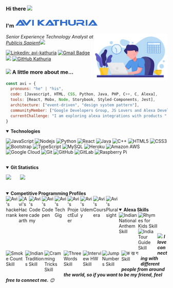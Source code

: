 ### Hi there <img width="25px" src="https://reach.at/assets/images/waving-emoji.gif"/>
### I'm <img src="https://raw.githubusercontent.com/Kathuria/Kathuria/master/anmated-name.gif"/>
<img align='right' src="https://raw.githubusercontent.com/Kathuria/Kathuria/master/avatar.png" width="230">
<p><em>Senior Experience Technology Analyst at <a href="https://www.publicissapient.com/">Publicis Sapient</a><img src="https://media.giphy.com/media/WUlplcMpOCEmTGBtBW/giphy.gif" width="30"> 
</em></p>

[![Linkedin: avi-kathuria](https://img.shields.io/badge/-avi%20kathuria-blue?style=plastic&logo=Linkedin&logoColor=white&link=https://www.linkedin.com/in/avi-kathuria-6b222763/)](https://www.linkedin.com/in/avi-kathuria-6b222763/)
[![Gmail Badge](https://img.shields.io/badge/-avikathuria21@gmail.com-c14438?style=plastic&logo=Gmail&logoColor=white&link=mailto:avikathuria21@gmail.com)](mailto:avikathuria21@gmail.com)
![](https://komarev.com/ghpvc/?username=Kathuria&color=green)
[![GitHub Kathuria](https://img.shields.io/github/followers/Kathuria?label=follow&style=social)](https://github.com/Kathuria)


### <img src="https://media.giphy.com/media/VgCDAzcKvsR6OM0uWg/giphy.gif" width="50"> A little more about me...  

```javascript
const avi = {
  pronouns: "he" | "his",
  code: [Javascript, HTML, CSS, Python, Java, PHP, C++, C, Alexa],
  tools: [React, Mobx, Node, Storybook, Styled-Components, Jest],
  architecture: ["event-driven", "design system pattern"],
  communityMember: ["Google Developers Group, JS Lovers and Alexa Developers"],
  currentChallenge: "I am exploring alexa integrations with products "
}
```
<details open>
<summary><b>Technologies</b></summary>

![JavaScript](https://img.shields.io/badge/-JavaScript-black?style=plastic&logo=javascript)
![Nodejs](https://img.shields.io/badge/-Nodejs-black?style=plastic&logo=Node.js)
![Python](https://img.shields.io/badge/-Python-black?style=plastic&logo=Python)
![React](https://img.shields.io/badge/-React-black?style=plastic&logo=react)
![Java](https://img.shields.io/badge/-java-E34A86?style=plastic&logo=java)
![C++](https://img.shields.io/badge/-C++-00599C?style=plastic&logo=c)
![HTML5](https://img.shields.io/badge/-HTML5-E34F26?style=plastic&logo=html5&logoColor=white)
![CSS3](https://img.shields.io/badge/-CSS3-1572B6?style=plastic&logo=css3)
![Bootstrap](https://img.shields.io/badge/-Bootstrap-563D7C?style=plastic&logo=bootstrap)
![TypeScript](https://img.shields.io/badge/-TypeScript-007ACC?style=plastic&logo=typescript)
![MySQL](https://img.shields.io/badge/-MySQL-black?style=plastic&logo=mysql)
![Heroku](https://img.shields.io/badge/-Heroku-430098?style=plastic&logo=heroku)
![Amazon AWS](https://img.shields.io/badge/Amazon%20AWS-232F3E?style=plastic&logo=amazon-aws)
![Google Cloud](https://img.shields.io/badge/Google%20Cloud-black?style=plastic&logo=google-cloud)
![Git](https://img.shields.io/badge/-Git-black?style=plastic&logo=git)
![GitHub](https://img.shields.io/badge/-GitHub-181717?style=plastic&logo=github)
![GitLab](https://img.shields.io/badge/-GitLab-FCA121?style=plastic&logo=gitlab)
![Raspberry Pi](https://img.shields.io/badge/-Raspberry%20Pi-C51A4A?style=plastic&logo=Raspberry-Pi)
</details>
<br />

<details open>
<summary><b>Git Statistics</b></summary>
<p align="left">
  <img height="170px" src="https://github-readme-stats.vercel.app/api?username=Kathuria&show_icons=true&include_all_commits=true&theme=buefy"/>
  &nbsp;&nbsp;&nbsp;&nbsp;&nbsp;
  <img src="https://github-readme-stats.vercel.app/api/top-langs/?username=Kathuria&layout=compact&theme=buefy"/>
</p>
</details>
<br />

<details open>
<summary><b>Competitive Programming Profiles</b></summary>
<a href="https://www.hackerrank.com/Kathuria" title='Hackerrank'>
    <img align="left" alt="Avi's hackerrank" width="40px" src="https://cdn.cutshort.io/public/companies/572b17e20aeee5dd0b12e94a/hackerrank-logo" />
</a>
<a href="http://www.hackerearth.com/@kathuria.avi" title='Hackerearth'>
    <img align="left" alt="Avi's Hackerearth" width="32px" src="https://res-2.cloudinary.com/crunchbase-production/image/upload/c_lpad,h_256,w_256,f_auto,q_auto:eco/v1445268576/bus7umjcy0wqunjefizi.jpg" />
</a>
<a href="https://www.codecademy.com/profiles/Kathuria" title='Codecademy'>
    <img align="left" alt="Avi's Codecademy" width="40px" src="https://alternative.me/media/256/codecademy-icon-kaifscwzqkl89ywi-c.png" />
</a>
<a href="https://codepen.io/avi_kathuria" title='Codepen'>
    <img align="left" alt="Avi's Codepen" width="40px" src="https://cdn.jsdelivr.net/npm/simple-icons@3.2.0/icons/codepen.svg" />
</a>
<a href="https://www.techgig.com/avi18" title='TechGig'>
    <img align="left" alt="Avi's TechGig" width="40px" src="https://is2-ssl.mzstatic.com/image/thumb/Purple118/v4/82/44/9a/82449a69-2661-df27-4cef-82a0f668fdc4/source/256x256bb.jpg" />
</a>   
<a href="https://projecteuler.net/progress" title='ProjectEuler'>
    <img align="left" alt="Avi's ProjectEuler" width="40px" src="https://nl.mathworks.com/images/responsive/supporting/matlabcentral/cody/badges/project_euler.png" />
</a>  
<a href="https://sapient.udemy.com/user/avi-kathuria/" title='Udemy'>
    <img align="left" alt="Avi's Udemy" width="40px" src="https://pbs.twimg.com/profile_images/1251141687000264704/U6aXex47_400x400.png" />
</a>    
<a href="https://www.coursera.org/user/e772ef4969c9d33f567c951ad217e3fb" title='Coursera'>
    <img align="left" alt="Avi's Coursera" width="40px" src="https://ucarecdn.com/e483b814-5ca9-4784-95b8-be011000c26e/-/format/jpeg/-/progressive/yes/-/preview/480x480/" />
</a>
<a href="https://app.pluralsight.com/profile/avi-kathuria" title='Pluralsight'>
    <img align="left" alt="Avi's Pluralsight" width="40px" src="https://user-images.githubusercontent.com/4683221/34775011-89bb46c2-f609-11e7-8bd1-d7a70d2277fd.jpg" />
</a>  
</details>
<br /> <br />

<details open>
<summary><b>Alexa Skills</b></summary>
<a href="https://www.amazon.in/Kathuria-Indian-National-Anthem/dp/B077GSNST1" title='Indian National Anthem'>
    <img align="left" alt="Indian National Anthem Skill" width="60px" src="https://images-na.ssl-images-amazon.com/images/I/71FNomBSzKL.png" />
</a>
<a href="https://www.amazon.in/Kathuria-Rhymes-for-Kids/dp/B0796D42N4" title='Rhymes for Kids'>
    <img align="left" alt="Rhymes for Kids Skill" width="60px" src="https://images-na.ssl-images-amazon.com/images/I/71j8Olevq-L.png" />
</a>
<a href="https://www.amazon.in/Kathuria-India-Tour-Guide/dp/B07C1CH2PV" title='India Tour Guide'>
    <img align="left" alt="India Tour Guide Skill" width="60px" src="https://images-na.ssl-images-amazon.com/images/I/810MeOUV7rL.png" />
</a>
<a href="https://www.amazon.in/Kathuria-Smoke-Count/dp/B07CKHTG1P" title='Smoke Count'>
    <img align="left" alt="Smoke Count Skill" width="60px" src="https://images-na.ssl-images-amazon.com/images/I/61rMNIU15nL.png" />
</a>
<a href="https://www.amazon.in/Kathuria-Indian-Traditions/dp/B07HLYQ74P" title='Indian Traditions'>
    <img align="left" alt="Indian Traditions Skill" width="60px" src="https://images-na.ssl-images-amazon.com/images/I/71RWvDjxz0L.png" />
</a>   
<a href="https://www.amazon.in/Kathuria-Cramming-Tricks/dp/B07JMH2C73" title='Cramming Tricks'>
    <img align="left" alt="Cramming Tricks Skill" width="60px" src="https://images-na.ssl-images-amazon.com/images/I/71efn6edNnL.png" />
</a>  
<a href="https://www.amazon.in/Kathuria-Three-Words/dp/B07JN1R5M6" title='Three Words'>
    <img align="left" alt="Three Words Skill" width="60px" src="https://images-na.ssl-images-amazon.com/images/I/716BWFwT6PL.png" />
</a>    
<a href="https://www.amazon.in/Kathuria-Interview-HW/dp/B07JNDCMVY" title='Interview HW'>
    <img align="left" alt="Interview HW Skill" width="60px" src="https://images-na.ssl-images-amazon.com/images/I/61QAWGJsmsL.png" />
</a>
<a href="https://www.amazon.in/Kathuria-Jump-Numbers/dp/B07RT4D52S" title='Jump Numbers'>
    <img align="left" alt="Jump Numbers Skill" width="60px" src="https://images-na.ssl-images-amazon.com/images/I/71MD24dGUwL.png" />
</a>  
<a href="https://www.amazon.in/Kathuria-b-c/dp/B07WSPV1NW" title='क ख ग'>
    <img align="left" alt="क ख ग Skill" width="60px" src="https://images-na.ssl-images-amazon.com/images/I/812fTlVZMSL.png" />
</a>   
</details>
<br /> <br /> <br />

<!-- Feel free to reach out and introduce yourself :D-->
<img src="https://media.giphy.com/media/LnQjpWaON8nhr21vNW/giphy.gif" width="60"> <em><b>I love connecting with different people from around the world, so if you want to be my friend, feel free to connect me.</b> 😊</em>

<!--The End, special thanks to all the wonderful people who made the GitHub profile readme stats/workflows to make my profile look fabulously dynamic ❤️-->
